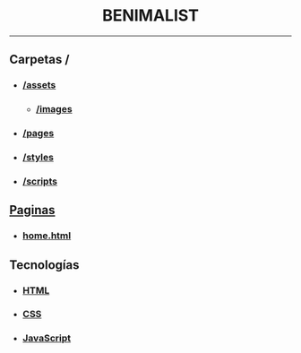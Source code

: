 ## <h1 style="text-align:center">BENIMALIST</h1>

---

## Carpetas /

- ### [/assets](/assets/)
  - ### [/images](/assets/images/)
- ### [/pages](/pages/)
- ### [/styles](/styles/)
- ### [/scripts](/scripts/)

## [Paginas](/pages/)

- ### [home.html](/pages/home.html)

## Tecnologías

- ### [HTML](https://developer.mozilla.org/en-US/docs/Web/HTML)
- ### [CSS](https://developer.mozilla.org/en-US/docs/Web/CSS)
- ### [JavaScript](https://developer.mozilla.org/en-US/docs/Web/JavaScript)

